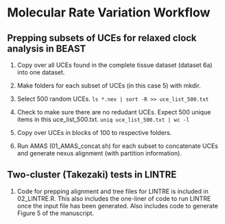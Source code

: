 # Molecular Rate Variation Workflow

## Prepping subsets of UCEs for relaxed clock analysis in BEAST 
1. Copy over all UCEs found in the complete tissue dataset (dataset 6a) into one dataset. 

2. Make folders for each subset of UCEs (in this case 5) with mkdir. 

3. Select 500 random UCEs. 
`ls *.nex | sort -R >> uce_list_500.txt` 

4. Check to make sure there are no redudant UCEs. Expect 500 unique items in this uce_list_500.txt. 
`uniq uce_list_500.txt | wc -l` 

5. Copy over UCEs in blocks of 100 to respective folders. 

6. Run AMAS (01_AMAS_concat.sh) for each subset to concatenate UCEs and generate nexus alignment (with partition information). 


## Two-cluster (Takezaki) tests in LINTRE

1. Code for prepping alignment and tree files for LINTRE is included in 02_LINTRE.R. This also includes the one-liner of code to run LINTRE once the input file has been generated. Also includes code to generate Figure 5 of the manuscript. 
